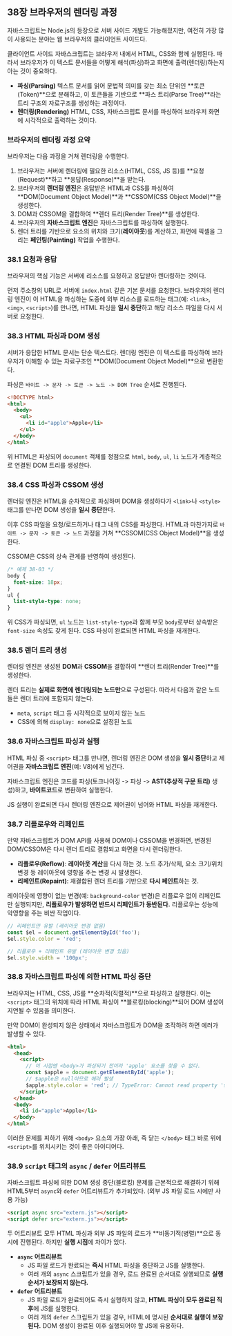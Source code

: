 ## 38장 브라우저의 렌더링 과정

자바스크립트는 Node.js의 등장으로 서버 사이드 개발도 가능해졌지만, 여전히 가장 많이 사용되는 분야는 웹 브라우저의 클라이언트 사이드다.

클라이언트 사이드 자바스크립트는 브라우저 내에서 HTML, CSS와 함께 실행된다. 따라서 브라우저가 이 텍스트 문서들을 어떻게 해석(파싱)하고 화면에 출력(렌더링)하는지 아는 것이 중요하다.

  * **파싱(Parsing)**
    텍스트 문서를 읽어 문법적 의미를 갖는 최소 단위인 \*\*토큰(Token)\*\*으로 분해하고, 이 토큰들을 기반으로 \*\*파스 트리(Parse Tree)\*\*라는 트리 구조의 자료구조를 생성하는 과정이다.
  * **렌더링(Rendering)**
    HTML, CSS, 자바스크립트 문서를 파싱하여 브라우저 화면에 시각적으로 출력하는 것이다.

### 브라우저의 렌더링 과정 요약

브라우저는 다음 과정을 거쳐 렌더링을 수행한다.

1.  브라우저는 서버에 렌더링에 필요한 리소스(HTML, CSS, JS 등)를 \*\*요청(Request)\*\*하고 \*\*응답(Response)\*\*을 받는다.
2.  브라우저의 **렌더링 엔진**은 응답받은 HTML과 CSS를 파싱하여 \*\*DOM(Document Object Model)\*\*과 \*\*CSSOM(CSS Object Model)\*\*을 생성한다.
3.  DOM과 CSSOM을 결합하여 \*\*렌더 트리(Render Tree)\*\*를 생성한다.
4.  브라우저의 **자바스크립트 엔진**은 자바스크립트를 파싱하여 실행한다.
5.  렌더 트리를 기반으로 요소의 위치와 크기(**레이아웃**)를 계산하고, 화면에 픽셀을 그리는 **페인팅(Painting)** 작업을 수행한다.

### 38.1 요청과 응답

브라우저의 핵심 기능은 서버에 리소스를 요청하고 응답받아 렌더링하는 것이다.

먼저 주소창의 URL로 서버에 `index.html` 같은 기본 문서를 요청한다. 브라우저의 렌더링 엔진이 이 HTML을 파싱하는 도중에 외부 리소스를 로드하는 태그(예: `<link>`, `<img>`, `<script>`)를 만나면, HTML 파싱을 **일시 중단**하고 해당 리소스 파일을 다시 서버로 요청한다.

### 38.3 HTML 파싱과 DOM 생성

서버가 응답한 HTML 문서는 단순 텍스트다. 렌더링 엔진은 이 텍스트를 파싱하여 브라우저가 이해할 수 있는 자료구조인 \*\*DOM(Document Object Model)\*\*으로 변환한다.

파싱은 `바이트 -> 문자 -> 토큰 -> 노드 -> DOM Tree` 순서로 진행된다.

```html
<!DOCTYPE html>
<html>
  <body>
    <ul>
      <li id="apple">Apple</li>
    </ul>
  </body>
</html>
```

위 HTML은 파싱되어 `document` 객체를 정점으로 `html`, `body`, `ul`, `li` 노드가 계층적으로 연결된 DOM 트리를 생성한다.

### 38.4 CSS 파싱과 CSSOM 생성

렌더링 엔진은 HTML을 순차적으로 파싱하며 DOM을 생성하다가 `<link>`나 `<style>` 태그를 만나면 DOM 생성을 **일시 중단**한다.

이후 CSS 파일을 요청/로드하거나 태그 내의 CSS를 파싱한다. HTML과 마찬가지로 `바이트 -> 문자 -> 토큰 -> 노드` 과정을 거쳐 \*\*CSSOM(CSS Object Model)\*\*을 생성한다.

CSSOM은 CSS의 상속 관계를 반영하여 생성된다.

```css
/* 예제 38-03 */
body {
  font-size: 18px;
}
ul {
  list-style-type: none;
}
```

위 CSS가 파싱되면, `ul` 노드는 `list-style-type`과 함께 부모 `body`로부터 상속받은 `font-size` 속성도 갖게 된다. CSS 파싱이 완료되면 HTML 파싱을 재개한다.

### 38.5 렌더 트리 생성

렌더링 엔진은 생성된 **DOM**과 **CSSOM**을 결합하여 \*\*렌더 트리(Render Tree)\*\*를 생성한다.

렌더 트리는 **실제로 화면에 렌더링되는 노드만**으로 구성된다. 따라서 다음과 같은 노드들은 렌더 트리에 포함되지 않는다.

  * `meta`, `script` 태그 등 시각적으로 보이지 않는 노드
  * CSS에 의해 `display: none`으로 설정된 노드

### 38.6 자바스크립트 파싱과 실행

HTML 파싱 중 `<script>` 태그를 만나면, 렌더링 엔진은 DOM 생성을 **일시 중단**하고 제어권을 **자바스크립트 엔진**(예: V8)에게 넘긴다.

자바스크립트 엔진은 코드를 파싱(토크나이징 -\> 파싱 -\> **AST(추상적 구문 트리)** 생성)하고, **바이트코드**로 변환하여 실행한다.

JS 실행이 완료되면 다시 렌더링 엔진으로 제어권이 넘어와 HTML 파싱을 재개한다.

### 38.7 리플로우와 리페인트

만약 자바스크립트가 DOM API를 사용해 DOM이나 CSSOM을 변경하면, 변경된 DOM/CSSOM은 다시 렌더 트리로 결합되고 화면을 다시 렌더링한다.

  * **리플로우(Reflow)**: **레이아웃 계산**을 다시 하는 것. 노드 추가/삭제, 요소 크기/위치 변경 등 레이아웃에 영향을 주는 변경 시 발생한다.
  * **리페인트(Repaint)**: 재결합된 렌더 트리를 기반으로 **다시 페인트**하는 것.

레이아웃에 영향이 없는 변경(예: `background-color` 변경)은 리플로우 없이 리페인트만 실행되지만, **리플로우가 발생하면 반드시 리페인트가 동반된다.** 리플로우는 성능에 악영향을 주는 비싼 작업이다.

```javascript
// 리페인트만 유발 (레이아웃 변경 없음)
const $el = document.getElementById('foo');
$el.style.color = 'red'; 

// 리플로우 + 리페인트 유발 (레이아웃 변경 있음)
$el.style.width = '100px'; 
```

### 38.8 자바스크립트 파싱에 의한 HTML 파싱 중단

브라우저는 HTML, CSS, JS를 \*\*순차적(직렬적)\*\*으로 파싱하고 실행한다. 이는 `<script>` 태그의 위치에 따라 HTML 파싱이 \*\*블로킹(blocking)\*\*되어 DOM 생성이 지연될 수 있음을 의미한다.

만약 DOM이 완성되지 않은 상태에서 자바스크립트가 DOM을 조작하려 하면 에러가 발생할 수 있다.

```html
<html>
  <head>
    <script>
      // 이 시점엔 <body>가 파싱되기 전이라 'apple' 요소를 찾을 수 없다.
      const $apple = document.getElementById('apple');
      // $apple은 null이므로 에러 발생
      $apple.style.color = 'red'; // TypeError: Cannot read property 'style' of null
    </script>
  </head>
  <body>
    <li id="apple">Apple</li>
  </body>
</html>
```

이러한 문제를 피하기 위해 `<body>` 요소의 가장 아래, 즉 닫는 `</body>` 태그 바로 위에 `<script>`를 위치시키는 것이 좋은 아이디어다.

### 38.9 `script` 태그의 `async` / `defer` 어트리뷰트

자바스크립트 파싱에 의한 DOM 생성 중단(블로킹) 문제를 근본적으로 해결하기 위해 HTML5부터 `async`와 `defer` 어트리뷰트가 추가되었다. (외부 JS 파일 로드 시에만 사용 가능)

```html
<script async src="extern.js"></script>
<script defer src="extern.js"></script>
```

두 어트리뷰트 모두 HTML 파싱과 외부 JS 파일의 로드가 \*\*비동기적(병렬)\*\*으로 동시에 진행된다. 하지만 **실행 시점**에 차이가 있다.

  * **`async` 어트리뷰트**
      * JS 파일 로드가 완료되는 **즉시** HTML 파싱을 중단하고 JS를 실행한다.
      * 여러 개의 `async` 스크립트가 있을 경우, 로드 완료된 순서대로 실행되므로 **실행 순서가 보장되지 않는다.**
  * **`defer` 어트리뷰트**
      * JS 파일 로드가 완료되어도 즉시 실행하지 않고, **HTML 파싱이 모두 완료된 직후**에 JS를 실행한다.
      * 여러 개의 `defer` 스크립트가 있을 경우, HTML에 명시된 **순서대로 실행이 보장된다.** DOM 생성이 완료된 이후 실행되어야 할 JS에 유용하다.